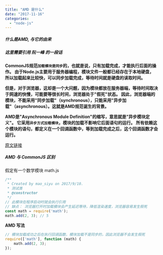 ```yaml
---
title: "AMD 是什么"
date: "2017-11-16"
categories: 
  - "node-js"
---
```


##### **什么是AMD, 与它的由来**

##### 这里需要引用 阮一峰 的一段话

**CommonJS规范`加载模块是同步`的，也就是说，只有加载完成，才能执行后面的操作。 由于Node.js主要用于服务器编程，模块文件一般都已经存在于本地硬盘，所以加载起来比较快，可以同步加载完成，等待时间就是硬盘的读取时间。**

**但是，对于浏览器，这却是一个大问题，因为模块都放在服务器端，等待时间取决于网速的快慢，可能要等很长时间，浏览器处于"假死"状态。 因此，浏览器端的模块，不能采用"同步加载"（synchronous），只能采用"异步加载"（asynchronous）。这就是AMD规范诞生的背景。**

**AMD是"Asynchronous Module Definition"的缩写，意思就是"异步模块定义"。 它采用`异步方式加载模块`，模块的加载不影响它后面语句的运行。 所有依赖这个模块的语句，都定义在一个回调函数中，等到加载完成之后，这个回调函数才会运行。**

[原文链接](http://www.ruanyifeng.com/blog/2012/10/asynchronous_module_definition.html "原文链接")

##### AMD 与 CommonJS 区别

假定有一个数学模块 math.js

```javascript
/**
 * Created by mao_siyu on 2017/9/10.
 * 测试类
 * @constructor
 */
// 此模块在程序启动时就会执行引用
// 缺点： 浏览器打开时加载模块会产生延迟等待，降低渲染速度，浏览器容易发生假死
const math = require('math');
math.add(2, 3); // 5
```

**AMD 写法**

```javascript
// 模块加载成功之后在执行回调函数，模块加载不是同步的，因此浏览器不会发生假死
require(['math'], function (math) {
    math.add(2, 3);
});
```

